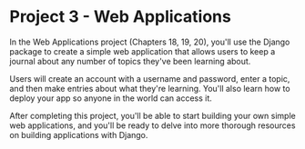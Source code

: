 # Project 3 - Web Applications

In the Web Applications project (Chapters 18, 19, 20), you'll use the Django
package to create a simple web application that allows users to keep a journal
about any number of topics they've been learning about. 

Users will create an account with a username and password, enter a topic, and then
make entries about what they're learning. You'll also learn how to deploy your app
so anyone in the world can access it. 

After completing this project, you'll be able to start building your own simple web
applications, and you'll be ready to delve into more thorough resources on building
applications with Django.